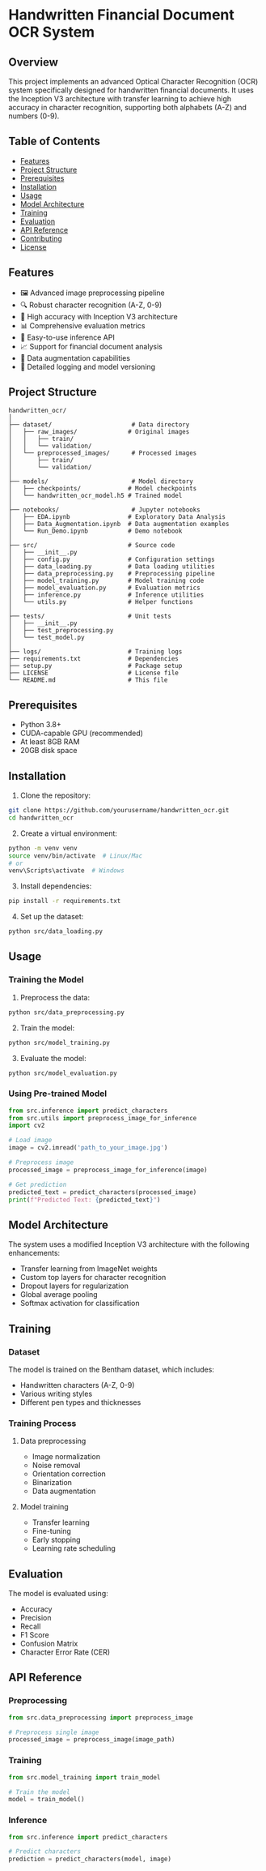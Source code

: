 # Handwritten Financial Document OCR System

## Overview
This project implements an advanced Optical Character Recognition (OCR) system specifically designed for handwritten financial documents. It uses the Inception V3 architecture with transfer learning to achieve high accuracy in character recognition, supporting both alphabets (A-Z) and numbers (0-9).

## Table of Contents
- [Features](#features)
- [Project Structure](#project-structure)
- [Prerequisites](#prerequisites)
- [Installation](#installation)
- [Usage](#usage)
- [Model Architecture](#model-architecture)
- [Training](#training)
- [Evaluation](#evaluation)
- [API Reference](#api-reference)
- [Contributing](#contributing)
- [License](#license)

## Features
- 🖼️ Advanced image preprocessing pipeline
- 🔍 Robust character recognition (A-Z, 0-9)
- 🎯 High accuracy with Inception V3 architecture
- 📊 Comprehensive evaluation metrics
- 🚀 Easy-to-use inference API
- 📈 Support for financial document analysis
- 🔄 Data augmentation capabilities
- 📝 Detailed logging and model versioning

## Project Structure
```
handwritten_ocr/
│
├── dataset/                      # Data directory
│   ├── raw_images/              # Original images
│   │   ├── train/
│   │   └── validation/
│   └── preprocessed_images/      # Processed images
│       ├── train/
│       └── validation/
│
├── models/                       # Model directory
│   ├── checkpoints/             # Model checkpoints
│   └── handwritten_ocr_model.h5 # Trained model
│
├── notebooks/                    # Jupyter notebooks
│   ├── EDA.ipynb                # Exploratory Data Analysis
│   ├── Data_Augmentation.ipynb  # Data augmentation examples
│   └── Run_Demo.ipynb           # Demo notebook
│
├── src/                         # Source code
│   ├── __init__.py
│   ├── config.py                # Configuration settings
│   ├── data_loading.py          # Data loading utilities
│   ├── data_preprocessing.py    # Preprocessing pipeline
│   ├── model_training.py        # Model training code
│   ├── model_evaluation.py      # Evaluation metrics
│   ├── inference.py             # Inference utilities
│   └── utils.py                 # Helper functions
│
├── tests/                       # Unit tests
│   ├── __init__.py
│   ├── test_preprocessing.py
│   └── test_model.py
│
├── logs/                        # Training logs
├── requirements.txt             # Dependencies
├── setup.py                     # Package setup
├── LICENSE                      # License file
└── README.md                    # This file
```

## Prerequisites
- Python 3.8+
- CUDA-capable GPU (recommended)
- At least 8GB RAM
- 20GB disk space

## Installation

1. Clone the repository:
```bash
git clone https://github.com/yourusername/handwritten_ocr.git
cd handwritten_ocr
```

2. Create a virtual environment:
```bash
python -m venv venv
source venv/bin/activate  # Linux/Mac
# or
venv\Scripts\activate  # Windows
```

3. Install dependencies:
```bash
pip install -r requirements.txt
```

4. Set up the dataset:
```bash
python src/data_loading.py
```

## Usage

### Training the Model

1. Preprocess the data:
```bash
python src/data_preprocessing.py
```

2. Train the model:
```bash
python src/model_training.py
```

3. Evaluate the model:
```bash
python src/model_evaluation.py
```

### Using Pre-trained Model

```python
from src.inference import predict_characters
from src.utils import preprocess_image_for_inference
import cv2

# Load image
image = cv2.imread('path_to_your_image.jpg')

# Preprocess image
processed_image = preprocess_image_for_inference(image)

# Get prediction
predicted_text = predict_characters(processed_image)
print(f"Predicted Text: {predicted_text}")
```

## Model Architecture
The system uses a modified Inception V3 architecture with the following enhancements:
- Transfer learning from ImageNet weights
- Custom top layers for character recognition
- Dropout layers for regularization
- Global average pooling
- Softmax activation for classification

## Training

### Dataset
The model is trained on the Bentham dataset, which includes:
- Handwritten characters (A-Z, 0-9)
- Various writing styles
- Different pen types and thicknesses

### Training Process
1. Data preprocessing
   - Image normalization
   - Noise removal
   - Orientation correction
   - Binarization
   - Data augmentation

2. Model training
   - Transfer learning
   - Fine-tuning
   - Early stopping
   - Learning rate scheduling

## Evaluation
The model is evaluated using:
- Accuracy
- Precision
- Recall
- F1 Score
- Confusion Matrix
- Character Error Rate (CER)

## API Reference

### Preprocessing
```python
from src.data_preprocessing import preprocess_image

# Preprocess single image
processed_image = preprocess_image(image_path)
```

### Training
```python
from src.model_training import train_model

# Train the model
model = train_model()
```

### Inference
```python
from src.inference import predict_characters

# Predict characters
prediction = predict_characters(model, image)
```


